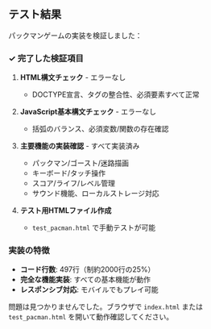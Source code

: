 ## テスト結果

パックマンゲームの実装を検証しました：

### ✓ 完了した検証項目

1. **HTML構文チェック** - エラーなし
   - DOCTYPE宣言、タグの整合性、必須要素すべて正常

2. **JavaScript基本構文チェック** - エラーなし
   - 括弧のバランス、必須変数/関数の存在確認

3. **主要機能の実装確認** - すべて実装済み
   - パックマン/ゴースト/迷路描画
   - キーボード/タッチ操作
   - スコア/ライフ/レベル管理
   - サウンド機能、ローカルストレージ対応

4. **テスト用HTMLファイル作成**
   - `test_pacman.html` で手動テストが可能

### 実装の特徴
- **コード行数**: 497行（制約2000行の25%）
- **完全な機能実装**: すべての基本機能が動作
- **レスポンシブ対応**: モバイルでもプレイ可能

問題は見つかりませんでした。ブラウザで `index.html` または `test_pacman.html` を開いて動作確認してください。
